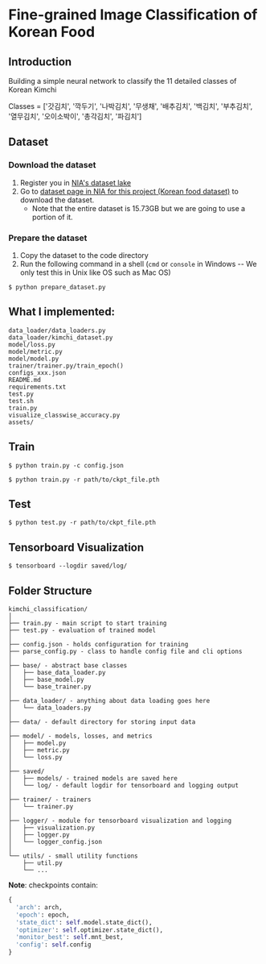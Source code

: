<!-- @import "[TOC]" {cmd="toc" depthFrom=1 depthTo=6 orderedList=false} -->

<!-- code_chunk_output -->
<!-- /code_chunk_output -->

# Fine-grained Image Classification of Korean Food

## Introduction
Building a simple neural network to classify the 11 detailed classes of Korean Kimchi

Classes = ['갓김치', '깍두기', '나박김치', '무생채', '배추김치', '백김치', '부추김치', '열무김치', '오이소박이', '총각김치', '파김치']

## Dataset
### Download the dataset
1. Register you in [NIA's dataset lake](https://aihub.or.kr/join/mberSe.do?currMenu=108&topMenu=108)
2. Go to [dataset page in NIA for this project (Korean food dataset)](https://www.aihub.or.kr/aihubdata/data/view.do?currMenu=115&topMenu=100&aihubDataSe=realm&dataSetSn=79) to download the dataset.
    - Note that the entire dataset is 15.73GB but we are going to use a portion of it.

### Prepare the dataset
1. Copy the dataset to the code directory
1. Run the following command in a shell (`cmd` or `console` in Windows -- We only test this in Unix like OS such as Mac OS)
```
$ python prepare_dataset.py
```

## What I implemented:
```
data_loader/data_loaders.py
data_loader/kimchi_dataset.py
model/loss.py
model/metric.py
model/model.py
trainer/trainer.py/train_epoch()
configs_xxx.json
README.md
requirements.txt
test.py
test.sh
train.py
visualize_classwise_accuracy.py
assets/
```


## Train
```
$ python train.py -c config.json
```
```
$ python train.py -r path/to/ckpt_file.pth
```

## Test
```
$ python test.py -r path/to/ckpt_file.pth
```

## Tensorboard Visualization
```
$ tensorboard --logdir saved/log/
```

## Folder Structure
  ```
  kimchi_classification/
  │
  ├── train.py - main script to start training
  ├── test.py - evaluation of trained model
  │
  ├── config.json - holds configuration for training
  ├── parse_config.py - class to handle config file and cli options
  │
  ├── base/ - abstract base classes
  │   ├── base_data_loader.py
  │   ├── base_model.py
  │   └── base_trainer.py
  │
  ├── data_loader/ - anything about data loading goes here
  │   └── data_loaders.py
  │
  ├── data/ - default directory for storing input data
  │
  ├── model/ - models, losses, and metrics
  │   ├── model.py
  │   ├── metric.py
  │   └── loss.py
  │
  ├── saved/
  │   ├── models/ - trained models are saved here
  │   └── log/ - default logdir for tensorboard and logging output
  │
  ├── trainer/ - trainers
  │   └── trainer.py
  │
  ├── logger/ - module for tensorboard visualization and logging
  │   ├── visualization.py
  │   ├── logger.py
  │   └── logger_config.json
  │  
  └── utils/ - small utility functions
      ├── util.py
      └── ...
  ```

**Note**: checkpoints contain:
  ```python
  {
    'arch': arch,
    'epoch': epoch,
    'state_dict': self.model.state_dict(),
    'optimizer': self.optimizer.state_dict(),
    'monitor_best': self.mnt_best,
    'config': self.config
  }
  ```
